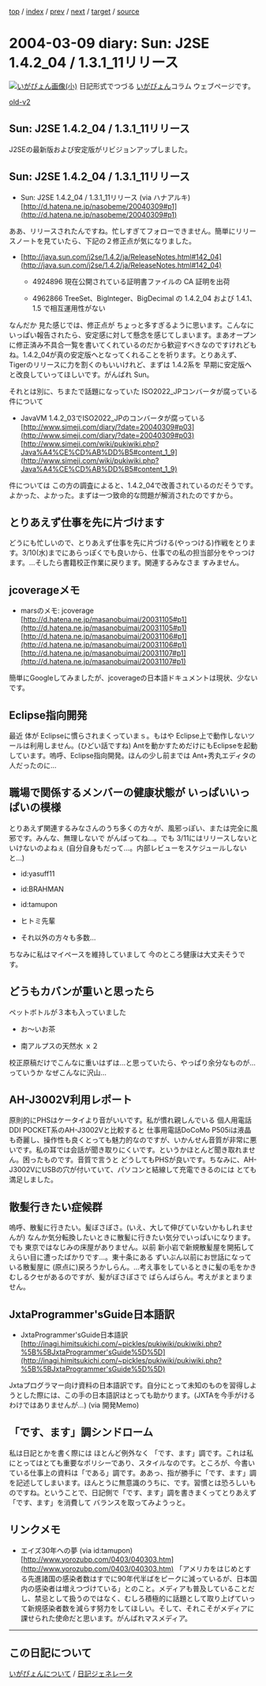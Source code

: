 [top](https://igapyon.github.io/diary/) 
 / [index](https://igapyon.github.io/diary/2004/index.html) 
 / [prev](https://igapyon.github.io/diary/2004/ig040308.html) 
 / [next](https://igapyon.github.io/diary/2004/ig040310.html) 
 / [target](https://igapyon.github.io/diary/2004/ig040309.html) 
 / [source](https://github.com/igapyon/diary/blob/gh-pages/2004/ig040309.html.src.md) 

2004-03-09 diary: Sun: J2SE 1.4.2_04 / 1.3.1_11リリース
=====================================================================================================
[![いがぴょん画像(小)](https://igapyon.github.io/diary/images/iga200306s.jpg "いがぴょん")](https://igapyon.github.io/diary/memo/memoigapyon.html) 日記形式でつづる [いがぴょん](https://igapyon.github.io/diary/memo/memoigapyon.html)コラム ウェブページです。

[old-v2](ig040309-orig.html)

## Sun: J2SE 1.4.2_04 / 1.3.1_11リリース

J2SEの最新版および安定版がリビジョンアップしました。


## Sun: J2SE 1.4.2_04 / 1.3.1_11リリース

* Sun: J2SE 1.4.2_04 / 1.3.1_11リリース (via ハナアルキ)
  [http://d.hatena.ne.jp/nasobeme/20040309#p1](http://d.hatena.ne.jp/nasobeme/20040309#p1)

ああ、リリースされたんですね。忙しすぎてフォローできません。簡単にリリースノートを見ていたら、下記の２修正点が気になりました。

* [http://java.sun.com/j2se/1.4.2/ja/ReleaseNotes.html#142_04](http://java.sun.com/j2se/1.4.2/ja/ReleaseNotes.html#142_04)
  
  * 4924896 現在公開されている証明書ファイルの CA 証明を出荷
    
  * 4962866 TreeSet、BigInteger、BigDecimal の 1.4.2_04 および 1.4.1、1.5 で相互運用性がない
  

なんだか 見た感じでは、修正点が ちょっと多すぎるように思います。こんなにいっぱい報告されたら、安定感に対して懸念を感じてしまいます。まあオープンに修正済み不具合一覧を書いてくれているのだから歓迎すべきなのですけれどもね。1.4.2_04が真の安定版へとなってくれることを祈ります。とりあえず、Tigerのリリースに力を割くのもいいけれど、まずは
1.4.2系を 早期に安定版へと改良していってほしいです。がんばれ Sun。

それとは別に、ちまたで話題になっていた ISO2022_JPコンバータが腐っている件について

* JavaVM 1.4.2_03でISO2022_JPのコンバータが腐っている
  [http://www.simeji.com/diary/?date=20040309#p03](http://www.simeji.com/diary/?date=20040309#p03)
  [http://www.simeji.com/wiki/pukiwiki.php?Java%A4%CE%CD%AB%DD%B5#content_1_9](http://www.simeji.com/wiki/pukiwiki.php?Java%A4%CE%CD%AB%DD%B5#content_1_9)

件については この方の調査によると、1.4.2_04で改善されているのだそうです。よかった、よかった。まずは一つ致命的な問題が解消されたのですから。

## とりあえず仕事を先に片づけます

どうにも忙しいので、とりあえず仕事を先に片づける(やっつける)作戦をとります。3/10(水)までにあらっぽくでも良いから、仕事での私の担当部分をやっつけます。…そしたら書籍校正作業に戻ります。関連するみなさま すみません。

## jcoverageメモ

* marsのメモ: jcoverage
  [http://d.hatena.ne.jp/masanobuimai/20031105#p1](http://d.hatena.ne.jp/masanobuimai/20031105#p1)
  [http://d.hatena.ne.jp/masanobuimai/20031106#p1](http://d.hatena.ne.jp/masanobuimai/20031106#p1)
  [http://d.hatena.ne.jp/masanobuimai/20031107#p1](http://d.hatena.ne.jp/masanobuimai/20031107#p1)

簡単にGoogleしてみましたが、jcoverageの日本語ドキュメントは現状、少ないです。

## Eclipse指向開発

最近 体が Eclipseに慣らされまくっていまｓ。もはや Eclipse上で動作しないツールは利用しません。(ひどい話ですね) Antを動かすためだけにもEclipseを起動しています。嗚呼、Eclipse指向開発。ほんの少し前までは Ant+秀丸エディタの人だったのに…

## 職場で関係するメンバーの健康状態が いっぱいいっぱいの模様

とりあえず関連するみなさんのうち多くの方々が、風邪っぽい、または完全に風邪です。みんな、無理しないで がんばってね…。でも 3/11にはリリースしないといけないのよねぇ (自分自身もだって…。内部レビューをスケジュールしないと…)

* id:yasuff11
  
* id:BRAHMAN
  
* id:tamupon
  
* ヒトミ先輩
  
* それ以外の方々も多数…

ちなみに私はマイペースを維持していまして 今のところ健康は大丈夫そうです。

## どうもカバンが重いと思ったら
      

ペットボトルが３本も入っていました

* お～いお茶
  
* 南アルプスの天然水 ｘ２

校正原稿だけでこんなに重いはずは…と思っていたら、やっぱり余分なものが…っていうか なぜこんなに沢山…

## AH-J3002V利用レポート

原則的にPHSはケータイより音がいいです。私が慣れ親しんでいる 個人用電話
DDI POCKET系のAH-J3002Vと比較すると 仕事用電話DoCoMo P505iは液晶も奇麗し、操作性も良くとっても魅力的なのですが、いかんせん音質が非常に悪いです。私の耳では会話が聞き取りにくいです。というかほとんど聞き取れません。困ったものです。音質で言うと どうしてもPHSが良いです。ちなみに、AH-J3002VにUSBの穴が付いていて、パソコンと結線して充電できるのには とても満足しました。

## 散髪行きたい症候群

嗚呼、散髪に行きたい。髪ぼさぼさ。(いえ、大して伸びていないかもしれませんが) なんか気分転換したいときに散髪に行きたい気分でいっぱいになります。でも 東京ではなじみの床屋がありません。以前 新小岩で新規散髪屋を開拓して えらい目に遭ったばかりです…。東十条にある ずいぶん以前にお世話になっている散髪屋に (原点に)戻ろうかしらん。…考え事をしているときに髪の毛をかきむしるクセがあるのですが、髪がぼさぼさで ばらんばらん。考えがまとまりません。

## JxtaProgrammer'sGuide日本語訳

* JxtaProgrammer'sGuide日本語訳
  [http://inagi.himitsukichi.com/~pickles/pukiwiki/pukiwiki.php?%5B%5BJxtaProgrammer'sGuide%5D%5D](http://inagi.himitsukichi.com/~pickles/pukiwiki/pukiwiki.php?%5B%5BJxtaProgrammer'sGuide%5D%5D)

Jxtaプログラマー向け資料の日本語訳です。自分にとって未知のものを習得しようとした際には、この手の日本語訳はとっても助かります。(JXTAを今手がけるわけではありませんが…)
(via 開発Memo)

## 「です、ます」調シンドローム

私は日記とかを書く際には ほとんど例外なく 「です、ます」調です。これは私にとってはとても重要なポリシーであり、スタイルなのです。ところが、今書いている仕事上の資料は「である」調です。ああっ、指が勝手に「です、ます」調を記述してしまいます。ほんとうに無意識のうちに、です。習慣とは恐ろしいものですね。ということで、日記側で「です、ます」調を書きまくってとりあえず 「です、ます」を消費して バランスを取ってみようっと。

## リンクメモ

* エイズ30年への夢 (via id:tamupon)
  [http://www.yorozubp.com/0403/040303.htm](http://www.yorozubp.com/0403/040303.htm)
  「アメリカをはじめとする先進諸国の感染者数はすでに90年代半ばをピークに減っているが、日本国内の感染者は増えつづけている」とのこと。メディアも普及していることだし、禁忌として扱うのではなく、むしろ積極的に話題として取り上げていって新規感染者数を減らす努力をしてほしい。そして、それこそがメディアに課せられた使命だと思います。がんばれマスメディア。

----------------------------------------------------------------------------------------------------

## この日記について
[いがぴょんについて](https://igapyon.github.io/diary/memo/memoigapyon.html) / [日記ジェネレータ](https://github.com/igapyon/igapyonv3)
